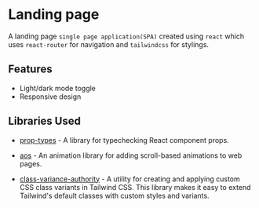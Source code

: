 # Landing page

A landing page `single page application(SPA)` created using `react` which uses `react-router` for navigation and `tailwindcss` for stylings. 

## Features

- Light/dark mode toggle
- Responsive design

## Libraries Used

- [prop-types](https://www.npmjs.com/package/prop-types) - A library for typechecking React component props.
 
- [aos](https://www.npmjs.com/package/aos) - An animation library for adding scroll-based animations to web pages.

- [class-variance-authority](https://www.npmjs.com/package/class-variance-authority) - A utility for creating and applying custom CSS class variants in Tailwind CSS. This library makes it easy to extend Tailwind's default classes with custom styles and variants.
